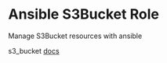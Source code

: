# Ansible S3Bucket Role

Manage S3Bucket resources with ansible

s3_bucket [docs](https://docs.ansible.com/ansible/latest/modules/s3_bucket_module.html)
